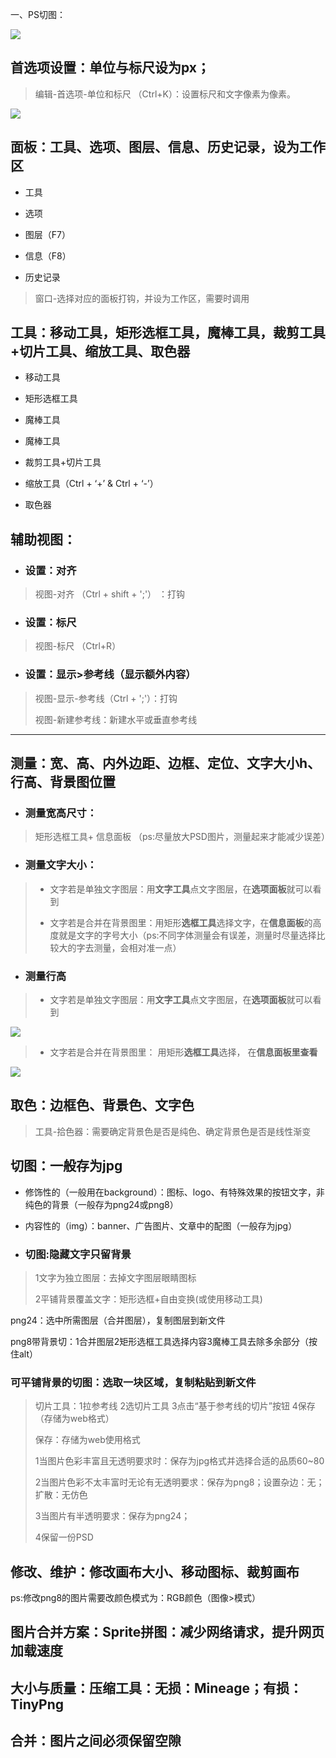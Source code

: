 一、PS切图：

![](/assets/ps.png)

## 首选项设置：单位与标尺设为px；

> 编辑-首选项-单位和标尺 （Ctrl+K）：设置标尺和文字像素为像素。

![](/assets/biaoci.jpg)

## 面板：工具、选项、图层、信息、历史记录，设为工作区

* 工具

* 选项

* 图层（F7）

* 信息（F8）

* 历史记录


> 窗口-选择对应的面板打钩，并设为工作区，需要时调用

## 工具：移动工具，矩形选框工具，魔棒工具，裁剪工具+切片工具、缩放工具、取色器

* 移动工具

* 矩形选框工具

* 魔棒工具

* 魔棒工具

* 裁剪工具+切片工具

* 缩放工具（Ctrl + ‘+’ & Ctrl + ‘-’）

* 取色器


## 辅助视图：

* ### 设置：对齐


> 视图-对齐 （Ctrl + shift + ';'） ：打钩

* ### 设置：标尺


> 视图-标尺 （Ctrl+R）

* ### 设置：显示&gt;参考线（显示额外内容）


> 视图-显示-参考线（Ctrl + ';'）：打钩
> 
> 视图-新建参考线：新建水平或垂直参考线

---

## 测量：宽、高、内外边距、边框、定位、文字大小h、行高、背景图位置

* ### 测量宽高尺寸：


> 矩形选框工具+ 信息面板 （ps:尽量放大PSD图片，测量起来才能减少误差）

* ### 测量文字大小：


> * 文字若是单独文字图层：用**文字工具**点文字图层，在**选项面板**就可以看到
> 
> * 文字若是合并在背景图里：用矩形**选框工具**选择文字，在**信息面板**的高度就是文字的字号大小（ps:不同字体测量会有误差，测量时尽量选择比较大的字去测量，会相对准一点）

* ### 测量行高


> * 文字若是单独文字图层：用**文字工具**点文字图层，在**选项面板**就可以看到

![](/assets/linehight.jpg)

> * 文字若是合并在背景图里： 用矩形**选框工具**选择， 在**信息面板里查看**

![](/assets/lineheight2.jpg)

## 取色：边框色、背景色、文字色

> 工具-拾色器：需要确定背景色是否是纯色、确定背景色是否是线性渐变

## 切图：一般存为jpg

* 修饰性的（一般用在background）：图标、logo、有特殊效果的按钮文字，非纯色的背景（一般存为png24或png8）

* 内容性的（img）：banner、广告图片、文章中的配图（一般存为jpg）

* ### 切图:隐藏文字只留背景


> 1文字为独立图层：去掉文字图层眼睛图标
> 
> 2平铺背景覆盖文字：矩形选框+自由变换\(或使用移动工具\)

png24：选中所需图层（合并图层），复制图层到新文件

png8带背景切：1合并图层2矩形选框工具选择内容3魔棒工具去除多余部分（按住alt）

### 可平铺背景的切图：选取一块区域，复制粘贴到新文件

> 切片工具：1拉参考线 2选切片工具 3点击“基于参考线的切片”按钮 4保存（存储为web格式）
> 
> 保存：存储为web使用格式
> 
> 1当图片色彩丰富且无透明要求时：保存为jpg格式并选择合适的品质60~80
> 
> 2当图片色彩不太丰富时无论有无透明要求：保存为png8；设置杂边：无；扩散：无仿色
> 
> 3当图片有半透明要求：保存为png24；
> 
> 4保留一份PSD

## 修改、维护：修改画布大小、移动图标、裁剪画布

ps:修改png8的图片需要改颜色模式为：RGB颜色（图像&gt;模式）

## 图片合并方案：Sprite拼图：减少网络请求，提升网页加载速度

## 大小与质量：压缩工具：无损：Mineage；有损：TinyPng

## 合并：图片之间必须保留空隙

